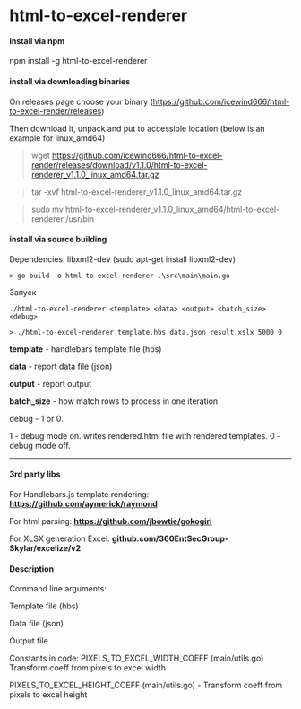  # html-to-excel-renderer

 #### install via npm
 npm install -g html-to-excel-renderer
 

 #### install via downloading binaries
 On releases page choose your binary (https://github.com/icewind666/html-to-excel-render/releases)
 
 Then download it, unpack and put to accessible location
 (below is an example for linux_amd64)
 
 > wget https://github.com/icewind666/html-to-excel-render/releases/download/v1.1.0/html-to-excel-renderer_v1.1.0_linux_amd64.tar.gz

 > tar -xvf html-to-excel-renderer_v1.1.0_linux_amd64.tar.gz

 > sudo mv html-to-excel-renderer_v1.1.0_linux_amd64/html-to-excel-renderer /usr/bin


#### install via source building

 Dependencies: 
 libxml2-dev
(sudo apt-get install libxml2-dev)
 

`> go build -o html-to-excel-renderer .\src\main\main.go`

Запуск

`./html-to-excel-renderer <template> <data> <output> <batch_size> <debug>`

`> ./html-to-excel-renderer template.hbs data.json result.xslx 5000 0`

**template** - handlebars template file (hbs)

**data** - report data file (json)

**output** - report output

**batch_size** - how match rows to process in one iteration

debug - 1 or 0. 

1 - debug mode on. writes rendered.html file with rendered templates.
0 - debug mode off.

----
#### 3rd party libs

For Handlebars.js template rendering:
**https://github.com/aymerick/raymond**

 For html parsing:
 **https://github.com/jbowtie/gokogiri**
 
 For XLSX generation Excel:
 **github.com/360EntSecGroup-Skylar/excelize/v2**
 
 
 #### Description
 
 Command line arguments:
 
  Template file (hbs)
  
  Data file (json)
  
  Output file
  
 
 Constants in code:
  PIXELS_TO_EXCEL_WIDTH_COEFF (main/utils.go) Transform coeff from pixels to excel width
 
  PIXELS_TO_EXCEL_HEIGHT_COEFF (main/utils.go) - Transform coeff from pixels to excel height
  
 
